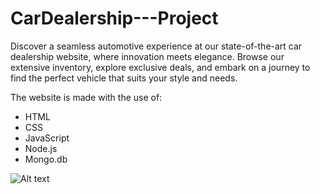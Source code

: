 # CarDealership---Project
Discover a seamless automotive experience at our state-of-the-art car dealership website, where innovation meets elegance. Browse our extensive inventory, explore exclusive deals, and embark on a journey to find the perfect vehicle that suits your style and needs.

The website is made with the use of:
- HTML
- CSS
- JavaScript
- Node.js
- Mongo.db


![Alt text](/repoimage/homeabout)
